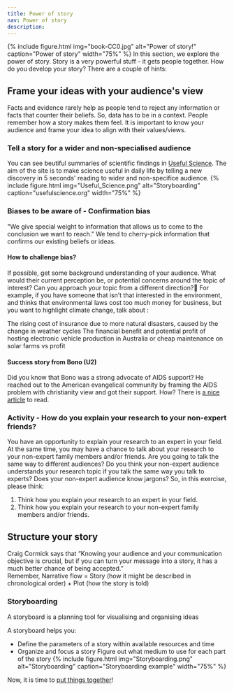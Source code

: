 ```yaml
---
title: Power of story
nav: Power of story
description:
---
```

{% include figure.html img="book-CC0.jpg" alt="Power of story!" caption="Power of story" width="75%" %}
In this section, we explore the power of story. 
Story is a very powerful stuff - it gets people together.
How do you develop your story? There are a couple of hints:

## Frame your ideas with your audience's view
Facts and evidence rarely help as people tend to reject any information or facts that counter their beliefs. So, data has to be in a context. People remember how a story makes them feel. It is important to know your audience and frame your idea to align with their values/views.

### Tell a story for a wider and non-specialised audience
You can see beutiful summaries of scientific findings in [Useful Science](https://www.usefulscience.org/). The aim of the site is to make science useful in daily life by telling  a new discovery in 5 seconds' reading to wider and non-specifice audience.
{% include figure.html img="Useful_Science.png" alt="Storyboarding" caption="usefulscience.org" width="75%" %}


### Biases to be aware of - Confirmation bias
"We give special weight to information that allows us to come to the conclusion we want to reach." We tend to cherry-pick information that confirms our existing beliefs or ideas.

#### How to challenge bias?
If possible, get some background understanding of your audience. What would their current perception be, or potential concerns around the topic of interest? Can you approach your topic from a different direction?
For example, if you have someone that isn’t that interested in the environment, and thinks that environmental laws cost too much money for business, but you want to highlight climate change, talk about :

The rising cost of insurance due to more natural disasters, caused by the change in weather cycles
The financial benefit and potential profit of hosting electronic vehicle production in Australia or cheap maintenance on solar farms vs profit

#### Success story from Bono (U2)
Did you know that Bono was a strong advocate of AIDS support? He reached out to the American evangelical community by framing the AIDS problem with christianity view and got their support. How? There is [a nice article](https://www.pbs.org/wgbh/pages/frontline/aids/interviews/bono.html) to read. 

### Activity - How do you explain your research to your non-expert friends?
You have an opportunity to explain your research to an expert in your field. At the same time, you may have a chance to talk about your research to your non-expert family members and/or friends. Are you going to talk the same way to different audiences? Do you think your non-expert audience understands your research topic if you talk the same way you talk to experts? Does your non-expert audience know jargons? So, in this exercise, please  think:
1. Think how you explain your research to an expert in your field.
2. Think how you explain your research to your non-expert family members and/or friends.

## Structure your story
Craig Cormick says that “Knowing your audience and your communication objective is crucial, but if you can turn your message into a story, it has a much better chance of being accepted.” </br>
Remember, Narrative flow = Story (how it might be described in chronological order) + Plot (how the story is told)

### Storyboarding
A storyboard is a planning tool for visualising and organising ideas

A storyboard helps you:
- Define the parameters of a story within available resources and time
- Organize and focus a story
Figure out what medium to use for each part of the story
{% include figure.html img="Storyboarding.png" alt="Storyboarding" caption="Storyboarding example" width="75%" %}

Now, it is time to [put things together](https://masamiy.github.io/content/4-Putting-things-together.html)!
